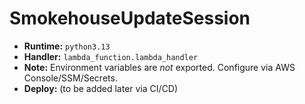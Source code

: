 # SmokehouseUpdateSession

- **Runtime:** `python3.13`
- **Handler:** `lambda_function.lambda_handler`
- **Note:** Environment variables are *not* exported. Configure via AWS Console/SSM/Secrets.
- **Deploy:** (to be added later via CI/CD)

